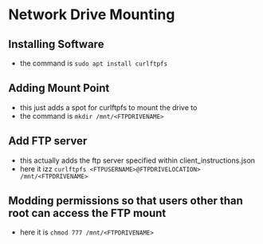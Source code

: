 # Network Drive Mounting

## Installing Software
- the command is `sudo apt install curlftpfs`

## Adding Mount Point
- this just adds a spot for curlftpfs to mount the drive to
- the command is `mkdir /mnt/<FTPDRIVENAME>`

## Add FTP server
- this actually adds the ftp server specified within client_instructions.json
- here it izz `curlftpfs <FTPUSERNAME>@FTPDRIVELOCATION> /mnt/<FTPDRIVENAME>`

## Modding permissions so that users other than root can access the FTP mount
- here it is `chmod 777 /mnt/<FTPDRIVENAME>`
